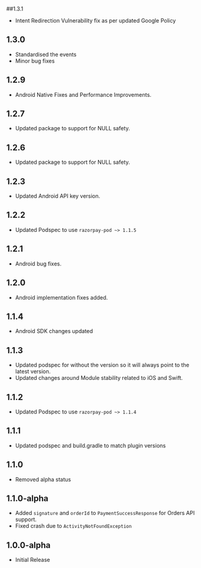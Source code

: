 ##1.3.1
- Intent Redirection Vulnerability fix as per updated Google Policy

## 1.3.0

- Standardised the events
- Minor bug fixes

## 1.2.9

- Android Native Fixes and Performance Improvements.

## 1.2.7

- Updated package to support for NULL safety.

## 1.2.6

- Updated package to support for NULL safety.

## 1.2.3

- Updated Android API key version.

## 1.2.2

- Updated Podspec to use `razorpay-pod ~> 1.1.5`

## 1.2.1

- Android bug fixes.

## 1.2.0

- Android implementation fixes added.

## 1.1.4

- Android SDK changes updated

## 1.1.3

- Updated podspec for without the version so it will always point to the latest version.
- Updated changes around Module stability related to iOS and Swift.

## 1.1.2

- Updated Podspec to use `razorpay-pod ~> 1.1.4`

## 1.1.1

- Updated podspec and build.gradle to match plugin versions

## 1.1.0

- Removed alpha status

## 1.1.0-alpha

- Added `signature` and `orderId` to `PaymentSuccessResponse` for Orders API support.
- Fixed crash due to `ActivityNotFoundException`

## 1.0.0-alpha

- Initial Release

